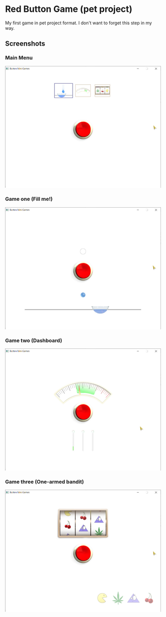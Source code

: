 # Red Button Game (pet project)

My first game in pet project format. I don't want to forget this step in my way.

## Screenshots

### Main Menu
![Image description](docs/screenshots/menu.jpg)

### Game one (Fill me!)
![Image description](docs/screenshots/game1.jpg)

### Game two (Dashboard)
![Image description](docs/screenshots/game2.jpg)

### Game three (One-armed bandit)
![Image description](docs/screenshots/game3.jpg)
